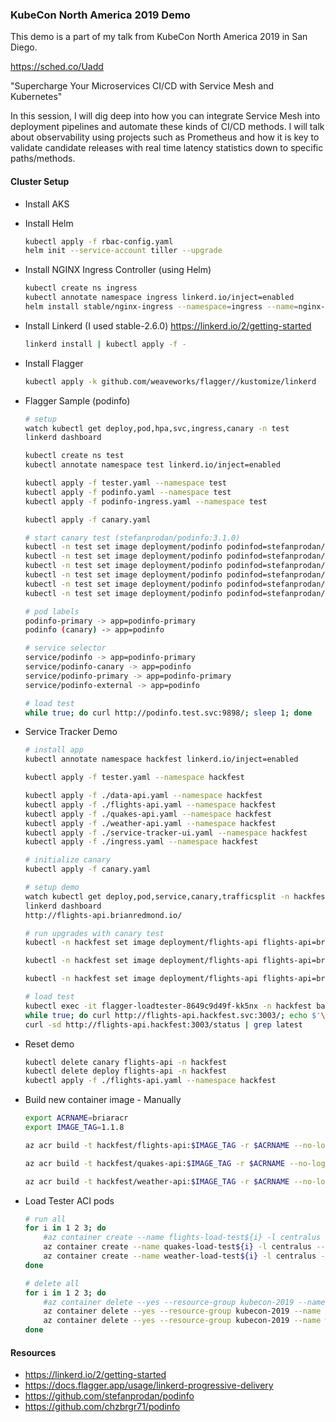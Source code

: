 ### KubeCon North America 2019 Demo

This demo is a part of my talk from KubeCon North America 2019 in San Diego.

https://sched.co/Uadd 

"Supercharge Your Microservices CI/CD with Service Mesh and Kubernetes"

In this session, I will dig deep into how you can integrate Service Mesh into deployment pipelines and automate these kinds of CI/CD methods. I will talk about observability using projects such as Prometheus and how it is key to validate candidate releases with real time latency statistics down to specific paths/methods.


#### Cluster Setup

* Install AKS

* Install Helm

    ```bash
    kubectl apply -f rbac-config.yaml
    helm init --service-account tiller --upgrade
    ```

* Install NGINX Ingress Controller (using Helm)

    ```bash
    kubectl create ns ingress
    kubectl annotate namespace ingress linkerd.io/inject=enabled
    helm install stable/nginx-ingress --namespace=ingress --name=nginx-ingress
    ```

* Install Linkerd (I used stable-2.6.0) https://linkerd.io/2/getting-started 

    ```bash
    linkerd install | kubectl apply -f -
    ```

* Install Flagger

    ```bash
    kubectl apply -k github.com/weaveworks/flagger//kustomize/linkerd
    ```

* Flagger Sample (podinfo)

    ```bash
    # setup
    watch kubectl get deploy,pod,hpa,svc,ingress,canary -n test
    linkerd dashboard

    kubectl create ns test
    kubectl annotate namespace test linkerd.io/inject=enabled
    
    kubectl apply -f tester.yaml --namespace test
    kubectl apply -f podinfo.yaml --namespace test
    kubectl apply -f podinfo-ingress.yaml --namespace test

    kubectl apply -f canary.yaml

    # start canary test (stefanprodan/podinfo:3.1.0)
    kubectl -n test set image deployment/podinfo podinfod=stefanprodan/podinfo:3.0.0
    kubectl -n test set image deployment/podinfo podinfod=stefanprodan/podinfo:3.1.0
    kubectl -n test set image deployment/podinfo podinfod=stefanprodan/podinfo:3.1.1
    kubectl -n test set image deployment/podinfo podinfod=stefanprodan/podinfo:3.1.2
    kubectl -n test set image deployment/podinfo podinfod=stefanprodan/podinfo:3.1.3
    kubectl -n test set image deployment/podinfo podinfod=stefanprodan/podinfo:3.1.4

    # pod labels
    podinfo-primary -> app=podinfo-primary
    podinfo (canary) -> app=podinfo

    # service selector
    service/podinfo -> app=podinfo-primary
    service/podinfo-canary -> app=podinfo
    service/podinfo-primary -> app=podinfo-primary
    service/podinfo-external -> app=podinfo

    # load test
    while true; do curl http://podinfo.test.svc:9898/; sleep 1; done
    ```

* Service Tracker Demo

    ```bash
    # install app
    kubectl annotate namespace hackfest linkerd.io/inject=enabled
    
    kubectl apply -f tester.yaml --namespace hackfest

    kubectl apply -f ./data-api.yaml --namespace hackfest
    kubectl apply -f ./flights-api.yaml --namespace hackfest
    kubectl apply -f ./quakes-api.yaml --namespace hackfest
    kubectl apply -f ./weather-api.yaml --namespace hackfest
    kubectl apply -f ./service-tracker-ui.yaml --namespace hackfest
    kubectl apply -f ./ingress.yaml --namespace hackfest

    # initialize canary
    kubectl apply -f canary.yaml

    # setup demo
    watch kubectl get deploy,pod,service,canary,trafficsplit -n hackfest
    linkerd dashboard
    http://flights-api.brianredmond.io/

    # run upgrades with canary test
    kubectl -n hackfest set image deployment/flights-api flights-api=briaracr.azurecr.io/hackfest/flights-api:1.1.6

    kubectl -n hackfest set image deployment/flights-api flights-api=briaracr.azurecr.io/hackfest/flights-api:1.1.7

    kubectl -n hackfest set image deployment/flights-api flights-api=briaracr.azurecr.io/hackfest/flights-api:1.1.8

    # load test
    kubectl exec -it flagger-loadtester-8649c9d49f-kk5nx -n hackfest bash
    while true; do curl http://flights-api.hackfest.svc:3003/; echo $'\n'; sleep 1; done
    curl -sd http://flights-api.hackfest:3003/status | grep latest
    ```

* Reset demo

    ```bash
    kubectl delete canary flights-api -n hackfest
    kubectl delete deploy flights-api -n hackfest
    kubectl apply -f ./flights-api.yaml --namespace hackfest
    ```

* Build new container image - Manually

    ```bash
    export ACRNAME=briaracr
    export IMAGE_TAG=1.1.8

    az acr build -t hackfest/flights-api:$IMAGE_TAG -r $ACRNAME --no-logs ~/source/kubernetes-hackfest/app/flights-api

    az acr build -t hackfest/quakes-api:$IMAGE_TAG -r $ACRNAME --no-logs ~/source/kubernetes-hackfest/app/quakes-api

    az acr build -t hackfest/weather-api:$IMAGE_TAG -r $ACRNAME --no-logs ~/source/kubernetes-hackfest/app/weather-api
    ```

* Load Tester ACI pods

    ```bash
    # run all
    for i in 1 2 3; do
        #az container create --name flights-load-test${i} -l centralus --image chzbrgr71/loadtest:v2.0 --resource-group kubecon-2019 -o tsv --cpu 1 --memory 1 --environment-variables load_duration=-1 load_rate=2 load_url=flights-api.brianredmond.io/latest
        az container create --name quakes-load-test${i} -l centralus --image chzbrgr71/loadtest:v2.0 --resource-group kubecon-2019 -o tsv --cpu 1 --memory 1 --environment-variables load_duration=-1 load_rate=2 load_url=quakes-api.brianredmond.io/latest
        az container create --name weather-load-test${i} -l centralus --image chzbrgr71/loadtest:v2.0 --resource-group kubecon-2019 -o tsv --cpu 1 --memory 1 --environment-variables load_duration=-1 load_rate=2 load_url=weather-api.brianredmond.io/latest
    done

    # delete all
    for i in 1 2 3; do
        #az container delete --yes --resource-group kubecon-2019 --name flights-load-test${i}
        az container delete --yes --resource-group kubecon-2019 --name quakes-load-test${i}
        az container delete --yes --resource-group kubecon-2019 --name weather-load-test${i}
    done    
    ```

#### Resources

* https://linkerd.io/2/getting-started 
* https://docs.flagger.app/usage/linkerd-progressive-delivery 
* https://github.com/stefanprodan/podinfo
* https://github.com/chzbrgr71/podinfo 



